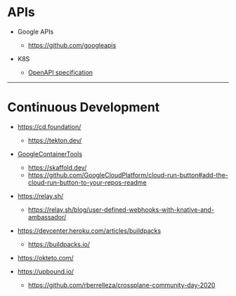 # APIs

* Google APIs
  * https://github.com/googleapis
  
* K8S
  * [OpenAPI specification](https://github.com/kubernetes/kubernetes/tree/master/api/openapi-spec)

---

# Continuous Development

* https://cd.foundation/
  * https://tekton.dev/
  
* [GoogleContainerTools](https://github.com/GoogleContainerTools)
  * https://skaffold.dev/
  * https://github.com/GoogleCloudPlatform/cloud-run-button#add-the-cloud-run-button-to-your-repos-readme

* https://relay.sh/
  * https://relay.sh/blog/user-defined-webhooks-with-knative-and-ambassador/

* https://devcenter.heroku.com/articles/buildpacks
  * https://buildpacks.io/
    

* https://okteto.com/

* https://upbound.io/
  * https://github.com/rberrelleza/crossplane-community-day-2020






  

